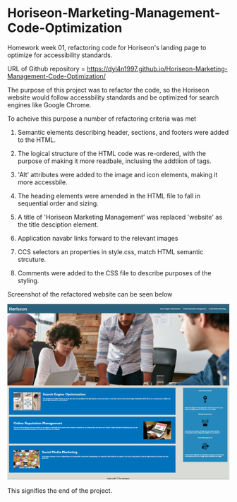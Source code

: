 # Horiseon-Marketing-Management-Code-Optimization
Homework week 01, refactoring code for Horiseon's landing page to optimize for accessibility standards.

URL of Github repository = https://dyl4n1997.github.io/Horiseon-Marketing-Management-Code-Optimization/

The purpose of this project was to refactor the code, so the Horiseon website would follow accessbility standards and be optimized for search engines like Google Chrome.

To acheive this purpose a number of refactoring criteria was met

1. Semantic elements describing header, sections, and footers were added to the HTML.

2. The logical structure of the HTML code was re-ordered, with the purpose of making it more readbale, inclusing the addtiion of tags.

3. 'Alt' attributes were added to the image and icon elements, making it more accessbile.

4. The heading elements were amended in the HTML file to fall in sequential order and sizing.

5. A title of 'Horiseon Marketing Management' was replaced 'website' as the title desciption element. 

6. Application navabr links forward to the relevant images

7. CCS selectors an properties in style.css, match HTML semantic strcuture.

8. Comments were added to the CSS file to describe purposes of the styling. 

Screenshot of the refactored website can be seen below

![](assets/images/horiseon-capture.PNG)

This signifies the end of the project.
